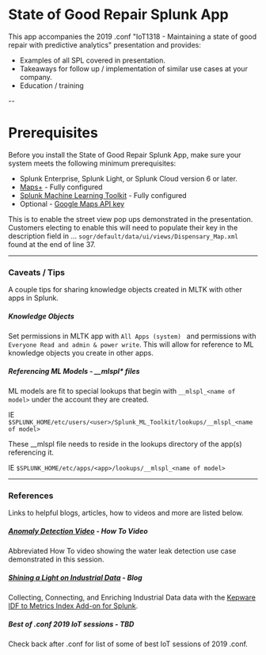
# State of Good Repair Splunk App
This app accompanies the 2019 .conf "IoT1318 - Maintaining a state of good repair with predictive analytics" presentation and provides:
* Examples of all SPL covered in presentation.
* Takeaways for follow up / implementation of similar use cases at your company.
* Education / training 

--

# Prerequisites
Before you install the State of Good Repair Splunk App, make sure your system meets the following minimum prerequisites:

* Splunk Enterprise, Splunk Light, or Splunk Cloud version 6 or later. 
* [Maps+](https://splunkbase.splunk.com/app/3124/) - Fully configured 
* [Splunk Machine Learning Toolkit](https://splunkbase.splunk.com/app/2890/) - Fully configured 
* Optional - [Google Maps API key](https://developers.google.com/maps/documentation/javascript/get-api-key) 

This is to enable the street view pop ups demonstrated in the presentation.  Customers electing to enable this will need to populate their key in the description field in ... ```sogr/default/data/ui/views/Dispensary_Map.xml``` found at the end of line 37.

---

### Caveats / Tips
A couple tips for sharing knowledge objects created in MLTK with other apps in Splunk.

##### Knowledge Objects
Set permissions in MLTK app with ```All Apps (system) ``` and permissions with ```Everyone Read and admin & power write```.  This will allow for reference to ML knowledge objects you create in other apps.

##### Referencing ML Models - __mlspl* files
ML models are fit to special lookups that begin with ```__mlspl_<name of model>``` under the account they are created.  

IE ```$SPLUNK_HOME/etc/users/<user>/Splunk_ML_Toolkit/lookups/__mlspl_<name of model>```  

These __mlspl file needs to reside in the lookups directory of the app(s) referencing it.

IE ```$SPLUNK_HOME/etc/apps/<app>/lookups/__mlspl_<name of model>```

---

### References
Links to helpful blogs, articles, how to videos and more are listed below.

##### [Anomaly Detection Video](https://www.youtube.com/watch?v=lyPN6q6z9Es&feature=youtu.be) - How To Video
Abbreviated How To video showing the water leak detection use case demonstrated in this session.

##### [Shining a Light on Industrial Data](https://www.splunk.com/blog/2014/10/22/shining-a-light-on-industrial-data.html) - Blog
Collecting, Connecting, and Enriching Industrial Data data with the [Kepware IDF to Metrics Index Add-on for Splunk](https://splunkbase.splunk.com/app/3963/).


##### Best of .conf 2019 IoT sessions - TBD
Check back after .conf for list of some of best IoT sessions of 2019 .conf.

